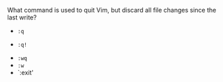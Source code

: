 What command is used to quit Vim, but discard all file changes since the last write?

* `:q`
+ `:q!`
* `:wq`
* `:w`
* `:exit'
